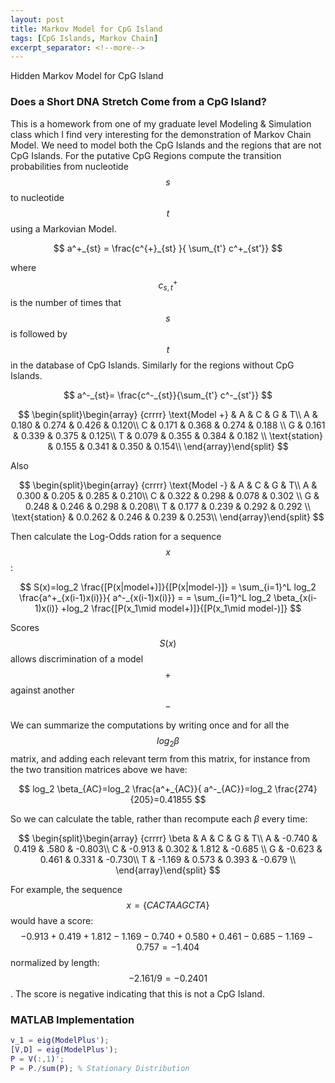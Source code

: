 ```yaml
---
layout: post
title: Markov Model for CpG Island
tags: [CpG Islands, Markov Chain]
excerpt_separator: <!--more-->
---
```

Hidden Markov Model for CpG Island

<!--more-->

### Does a Short DNA Stretch Come from a CpG Island?

This is a homework from one of my graduate level Modeling & Simulation class which I find very interesting for the demonstration of Markov Chain Model. We need to model both the CpG Islands and the regions that are not CpG Islands. For the putative CpG Regions compute the transition probabilities from nucleotide $$s$$ to nucleotide $$t$$ using a Markovian Model.

$$
a^+_{st} = \frac{c^{+}_{st} }{ \sum_{t'} c^+_{st'}}
$$

where $$c^+_{s,t}$$ is the number of times that $$s$$ is followed by $$t$$ in the database of CpG Islands. Similarly for the regions without CpG Islands.

$$
a^-_{st}= \frac{c^-_{st}}{\sum_{t'} c^-_{st'}}
$$


$$
\begin{split}\begin{array} {crrrr} \text{Model +} & A & C & G & T\\ A & 0.180 & 0.274 & 0.426 & 0.120\\ C & 0.171 & 0.368 & 0.274 & 0.188 \\ G & 0.161 & 0.339 & 0.375 & 0.125\\ T & 0.079 & 0.355 & 0.384 & 0.182 \\ \text{station} & 0.155 & 0.341 & 0.350 & 0.154\\
\end{array}\end{split}
$$

Also

$$
\begin{split}\begin{array} {crrrr} \text{Model -} & A & C & G & T\\ A & 0.300 & 0.205 & 0.285 & 0.210\\ C & 0.322 & 0.298 & 0.078 & 0.302 \\ G & 0.248 & 0.246 & 0.298 & 0.208\\ T & 0.177 & 0.239 & 0.292 & 0.292 \\ \text{station} & 0.0.262 & 0.246 & 0.239 & 0.253\\
\end{array}\end{split}
$$

Then calculate the Log-Odds ration for a sequence $$x$$:

$$
S(x)=log_2 \frac{[P(x|model+)]}{[P(x|model-)]} = \sum_{i=1}^L log_2 \frac{a^+_{x(i-1)x(i)}}{ a^-_{x(i-1)x(i)}} = = \sum_{i=1}^L log_2 \beta_{x(i-1)x(i)} +log_2 \frac{[P(x_1\mid model+)]}{[P(x_1\mid model-)]}
$$

Scores $$S(x)$$ allows discrimination of a model $$+$$ against another $$-$$

We can summarize the computations by writing once and for all the $$log_2 \beta$$ matrix, and adding each relevant term from this matrix, for instance from the two transition matrices above we have:

$$
log_2 \beta_{AC}=log_2 \frac{a^+_{AC}}{ a^-_{AC}}=log_2 \frac{274}{205}=0.41855
$$

So we can calculate the table, rather than recompute each $\beta$ every time:

$$
\begin{split}\begin{array} {crrrr} \beta & A & C & G & T\\ A & -0.740 & 0.419 & .580 & -0.803\\ C & -0.913 & 0.302 & 1.812 & -0.685 \\ G & -0.623 & 0.461 & 0.331 & -0.730\\ T & -1.169 & 0.573 & 0.393 & -0.679 \\ \end{array}\end{split}
$$

For example, the sequence $$x = \{CACTAAGCTA\}$$ would have a score: $$-0.913+0.419+1.812-1.169-0.740+0.580+0.461-0.685-1.169-0.757=-1.404$$ normalized by length: $$-2.161/9=-0.2401$$. The score is negative indicating that this is not a CpG Island. 

### MATLAB Implementation

```matlab
v_1 = eig(ModelPlus');
[V,D] = eig(ModelPlus');
P = V(:,1)';
P = P./sum(P); % Stationary Distribution
```

